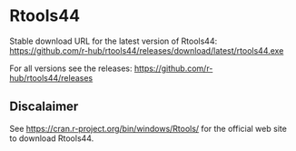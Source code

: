 # Rtools44

Stable download URL for the latest version of Rtools44: https://github.com/r-hub/rtools44/releases/download/latest/rtools44.exe

For all versions see the releases: https://github.com/r-hub/rtools44/releases

## Discalaimer

See https://cran.r-project.org/bin/windows/Rtools/ for the official web site to download Rtools44.
